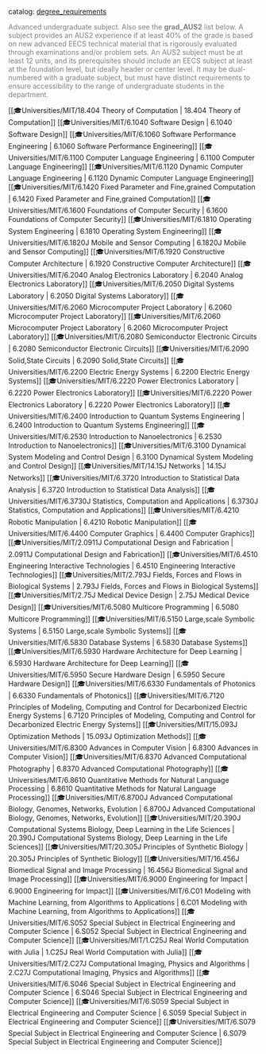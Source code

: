catalog: [degree_requirements](https://eecsis.mit.edu/degree_requirements.html#AUS2)

<font style="color: grey">Advanced undergraduate subject. Also see the **grad_AUS2** list below. A subject provides an AUS2 experience if at least 40% of the grade is based on new advanced EECS technical material that is rigorously evaluated through examinations and/or problem sets. An AUS2 subject must be at least 12 units, and its prerequisites should include an EECS subject at least at the foundation level, but ideally header or center level. It may be dual-numbered with a graduate subject, but must have distinct requirements to ensure accessibility to the range of undergraduate students in the department.</font>

<span class="sus-course">[[🎓Universities/MIT/18.404 Theory of Computation | 18.404 Theory of Computation]]</span>
<span class="sus-course">[[🎓Universities/MIT/6.1040 Software Design | 6.1040 Software Design]]</span>
<span class="sus-course">[[🎓Universities/MIT/6.1060 Software Performance Engineering | 6.1060 Software Performance Engineering]]</span>
<span class="sus-course">[[🎓Universities/MIT/6.1100 Computer Language Engineering | 6.1100 Computer Language Engineering]]</span>
<span class="sus-course">[[🎓Universities/MIT/6.1120 Dynamic Computer Language Engineering | 6.1120 Dynamic Computer Language Engineering]]</span>
<span class="sus-course">[[🎓Universities/MIT/6.1420 Fixed Parameter and Fine,grained Computation | 6.1420 Fixed Parameter and Fine,grained Computation]]</span>
<span class="sus-course">[[🎓Universities/MIT/6.1600 Foundations of Computer Security | 6.1600 Foundations of Computer Security]]</span>
<span class="sus-course">[[🎓Universities/MIT/6.1810 Operating System Engineering | 6.1810 Operating System Engineering]]</span>
<span class="sus-course">[[🎓Universities/MIT/6.1820J Mobile and Sensor Computing | 6.1820J Mobile and Sensor Computing]]</span>
<span class="sus-course">[[🎓Universities/MIT/6.1920 Constructive Computer Architecture | 6.1920 Constructive Computer Architecture]]</span>
<span class="sus-course">[[🎓Universities/MIT/6.2040 Analog Electronics Laboratory | 6.2040 Analog Electronics Laboratory]]</span>
<span class="sus-course">[[🎓Universities/MIT/6.2050 Digital Systems Laboratory | 6.2050 Digital Systems Laboratory]]</span>
<span class="sus-course">[[🎓Universities/MIT/6.2060 Microcomputer Project Laboratory | 6.2060 Microcomputer Project Laboratory]]</span>
<span class="sus-course">[[🎓Universities/MIT/6.2060 Microcomputer Project Laboratory | 6.2060 Microcomputer Project Laboratory]]</span>
<span class="sus-course">[[🎓Universities/MIT/6.2080 Semiconductor Electronic Circuits | 6.2080 Semiconductor Electronic Circuits]]</span>
<span class="sus-course">[[🎓Universities/MIT/6.2090 Solid,State Circuits | 6.2090 Solid,State Circuits]]</span>
<span class="sus-course">[[🎓Universities/MIT/6.2200 Electric Energy Systems | 6.2200 Electric Energy Systems]]</span>
<span class="sus-course">[[🎓Universities/MIT/6.2220 Power Electronics Laboratory | 6.2220 Power Electronics Laboratory]]</span>
<span class="sus-course">[[🎓Universities/MIT/6.2220 Power Electronics Laboratory | 6.2220 Power Electronics Laboratory]]</span>
<span class="sus-course">[[🎓Universities/MIT/6.2400 Introduction to Quantum Systems Engineering | 6.2400 Introduction to Quantum Systems Engineering]]</span>
<span class="sus-course">[[🎓Universities/MIT/6.2530 Introduction to Nanoelectronics | 6.2530 Introduction to Nanoelectronics]]</span>
<span class="sus-course">[[🎓Universities/MIT/6.3100 Dynamical System Modeling and Control Design | 6.3100 Dynamical System Modeling and Control Design]]</span>
<span class="sus-course">[[🎓Universities/MIT/14.15J Networks | 14.15J Networks]]</span>
<span class="sus-course">[[🎓Universities/MIT/6.3720 Introduction to Statistical Data Analysis | 6.3720 Introduction to Statistical Data Analysis]]</span>
<span class="sus-course">[[🎓Universities/MIT/6.3730J Statistics, Computation and Applications | 6.3730J Statistics, Computation and Applications]]</span>
<span class="sus-course">[[🎓Universities/MIT/6.4210 Robotic Manipulation | 6.4210 Robotic Manipulation]]</span>
<span class="sus-course">[[🎓Universities/MIT/6.4400 Computer Graphics | 6.4400 Computer Graphics]]</span>
<span class="sus-course">[[🎓Universities/MIT/2.0911J Computational Design and Fabrication | 2.0911J Computational Design and Fabrication]]</span>
<span class="sus-course">[[🎓Universities/MIT/6.4510 Engineering Interactive Technologies | 6.4510 Engineering Interactive Technologies]]</span>
<span class="sus-course">[[🎓Universities/MIT/2.793J Fields, Forces and Flows in Biological Systems | 2.793J Fields, Forces and Flows in Biological Systems]]</span>
<span class="sus-course">[[🎓Universities/MIT/2.75J Medical Device Design | 2.75J Medical Device Design]]</span>
<span class="sus-course">[[🎓Universities/MIT/6.5080 Multicore Programming | 6.5080 Multicore Programming]]</span>
<span class="sus-course">[[🎓Universities/MIT/6.5150 Large,scale Symbolic Systems | 6.5150 Large,scale Symbolic Systems]]</span>
<span class="sus-course">[[🎓Universities/MIT/6.5830 Database Systems | 6.5830 Database Systems]]</span>
<span class="sus-course">[[🎓Universities/MIT/6.5930 Hardware Architecture for Deep Learning | 6.5930 Hardware Architecture for Deep Learning]]</span>
<span class="sus-course">[[🎓Universities/MIT/6.5950 Secure Hardware Design | 6.5950 Secure Hardware Design]]</span>
<span class="sus-course">[[🎓Universities/MIT/6.6330 Fundamentals of Photonics | 6.6330 Fundamentals of Photonics]]</span>
<span class="sus-course">[[🎓Universities/MIT/6.7120 Principles of Modeling, Computing and Control for Decarbonized Electric Energy Systems | 6.7120 Principles of Modeling, Computing and Control for Decarbonized Electric Energy Systems]]</span>
<span class="sus-course">[[🎓Universities/MIT/15.093J Optimization Methods | 15.093J Optimization Methods]]</span>
<span class="sus-course">[[🎓Universities/MIT/6.8300 Advances in Computer Vision | 6.8300 Advances in Computer Vision]]</span>
<span class="sus-course">[[🎓Universities/MIT/6.8370 Advanced Computational Photography | 6.8370 Advanced Computational Photography]]</span>
<span class="sus-course">[[🎓Universities/MIT/6.8610 Quantitative Methods for Natural Language Processing | 6.8610 Quantitative Methods for Natural Language Processing]]</span>
<span class="sus-course">[[🎓Universities/MIT/6.8700J Advanced Computational Biology, Genomes, Networks, Evolution | 6.8700J Advanced Computational Biology, Genomes, Networks, Evolution]]</span>
<span class="sus-course">[[🎓Universities/MIT/20.390J Computational Systems Biology, Deep Learning in the Life Sciences | 20.390J Computational Systems Biology, Deep Learning in the Life Sciences]]</span>
<span class="sus-course">[[🎓Universities/MIT/20.305J Principles of Synthetic Biology | 20.305J Principles of Synthetic Biology]]</span>
<span class="sus-course">[[🎓Universities/MIT/16.456J Biomedical Signal and Image Processing | 16.456J Biomedical Signal and Image Processing]]</span>
<span class="sus-course">[[🎓Universities/MIT/6.9000 Engineering for Impact | 6.9000 Engineering for Impact]]</span>
<span class="sus-course">[[🎓Universities/MIT/6.C01 Modeling with Machine Learning, from Algorithms to Applications | 6.C01 Modeling with Machine Learning, from Algorithms to Applications]]</span>
<span class="sus-course">[[🎓Universities/MIT/6.S052 Special Subject in Electrical Engineering and Computer Science | 6.S052 Special Subject in Electrical Engineering and Computer Science]]</span>
<span class="sus-course">[[🎓Universities/MIT/1.C25J Real World Computation with Julia | 1.C25J Real World Computation with Julia]]</span>
<span class="sus-course">[[🎓Universities/MIT/2.C27J Computational Imaging, Physics and Algorithms | 2.C27J Computational Imaging, Physics and Algorithms]]</span>
<span class="sus-course">[[🎓Universities/MIT/6.S046 Special Subject in Electrical Engineering and Computer Science | 6.S046 Special Subject in Electrical Engineering and Computer Science]]</span>
<span class="sus-course">[[🎓Universities/MIT/6.S059 Special Subject in Electrical Engineering and Computer Science | 6.S059 Special Subject in Electrical Engineering and Computer Science]]</span>
<span class="sus-course">[[🎓Universities/MIT/6.S079 Special Subject in Electrical Engineering and Computer Science | 6.S079 Special Subject in Electrical Engineering and Computer Science]]</span>

